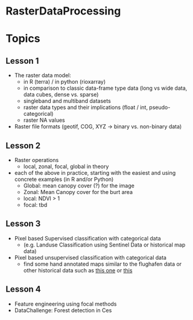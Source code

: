 # RasterDataProcessing


# Topics


## Lesson 1

- The raster data model:
  - in R (terra) / in python (rioxarray)
  - in comparison to classic data-frame type data (long vs wide data, data cubes, dense vs. sparse)
  - singleband and multiband datasets
  - raster data types and their implications (float / int, pseudo-categorical)
  - raster NA values
- Raster file formats (geotif, COG, XYZ → binary vs. non-binary data)

## Lesson 2

- Raster operations
  - local, zonal, focal, global in theory
- each of the above in practice, starting with the easiest and using concrete examples  (in R and/or Python)
  - Global: mean canopy cover (?) for the image
  - Zonal: Mean Canopy cover for the burt area
  - local: NDVI > 1
  - focal: tbd
 
## Lesson 3

- Pixel based Supervised classification with categorical data
  - (e.g. Landuse Classification using Sentinel Data or historical map data)
- Pixel based unsupervised classification with categorical data
  - find some hand annotated maps similar to the flughafen data or other historical data such as [this one](https://www.usgs.gov/programs/national-geospatial-program/historical-topographic-maps-preserving-past) or [this](https://map.geo.admin.ch/#/map?lang=en&center=2660000,1190000&z=1&bgLayer=ch.swisstopo.pixelkarte-farbe&topic=ech&layers=ch.swisstopo.zeitreihen@year=1864;ch.bfs.gebaeude_wohnungs_register,f;ch.bav.haltestellen-oev,f;ch.swisstopo.swisstlm3d-wanderwege,f;ch.vbs.schiessanzeigen,f;ch.astra.wanderland-sperrungen_umleitungen,f)


## Lesson 4

- Feature engineering using focal methods
- DataChallenge: Forest detection in Ces
